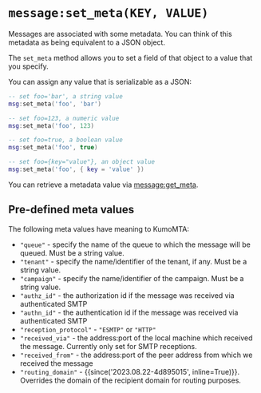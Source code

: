 # `message:set_meta(KEY, VALUE)`

Messages are associated with some metadata. You can think of this metadata
as being equivalent to a JSON object.

The `set_meta` method allows you to set a field of that object to a value
that you specify.

You can assign any value that is serializable as a JSON:

```lua
-- set foo='bar', a string value
msg:set_meta('foo', 'bar')

-- set foo=123, a numeric value
msg:set_meta('foo', 123)

-- set foo=true, a boolean value
msg:set_meta('foo', true)

-- set foo={key="value"}, an object value
msg:set_meta('foo', { key = 'value' })
```

You can retrieve a metadata value via [message:get_meta](get_meta.md).

## Pre-defined meta values

The following meta values have meaning to KumoMTA:

* `"queue"` - specify the name of the queue to which the message will be queued. Must be a string value.
* `"tenant"` - specify the name/identifier of the tenant, if any. Must be a string value.
* `"campaign"` - specify the name/identifier of the campaign. Must be a string value.
* `"authz_id"` - the authorization id if the message was received via authenticated SMTP
* `"authn_id"` - the authentication id if the message was received via authenticated SMTP
* `"reception_protocol"` - `"ESMTP"` or `"HTTP"`
* `"received_via"` - the address:port of the local machine which received the message. Currently only set for SMTP receptions.
* `"received_from"` - the address:port of the peer address from which we received the message
* `"routing_domain"` - {{since('2023.08.22-4d895015', inline=True)}}. Overrides the domain of the recipient domain for routing purposes.

